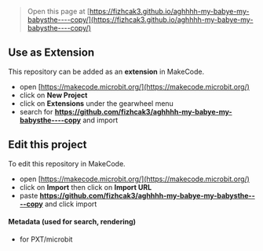 
> Open this page at [https://fizhcak3.github.io/aghhhh-my-babye-my-babysthe----copy/](https://fizhcak3.github.io/aghhhh-my-babye-my-babysthe----copy/)

## Use as Extension

This repository can be added as an **extension** in MakeCode.

* open [https://makecode.microbit.org/](https://makecode.microbit.org/)
* click on **New Project**
* click on **Extensions** under the gearwheel menu
* search for **https://github.com/fizhcak3/aghhhh-my-babye-my-babysthe----copy** and import

## Edit this project

To edit this repository in MakeCode.

* open [https://makecode.microbit.org/](https://makecode.microbit.org/)
* click on **Import** then click on **Import URL**
* paste **https://github.com/fizhcak3/aghhhh-my-babye-my-babysthe----copy** and click import

#### Metadata (used for search, rendering)

* for PXT/microbit
<script src="https://makecode.com/gh-pages-embed.js"></script><script>makeCodeRender("{{ site.makecode.home_url }}", "{{ site.github.owner_name }}/{{ site.github.repository_name }}");</script>
